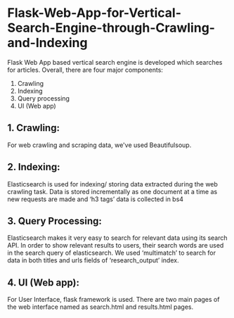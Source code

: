 # Flask-Web-App-for-Vertical-Search-Engine-through-Crawling-and-Indexing

Flask Web App based vertical search engine is developed which searches for articles. Overall, there are four major components:
1.	Crawling
2.	Indexing
3.	Query processing
4.	UI (Web app) 

## 1. Crawling:
For web crawling and scraping data, we've used Beautifulsoup.

## 2. Indexing:
Elasticsearch is used for indexing/ storing data extracted during the web crawling task. Data is stored incrementally as one document at a time as new requests are made and ‘h3 tags’ data is collected in bs4

## 3. Query Processing:
Elasticsearch makes it very easy to search for relevant data using its search API. In order to show relevant results to users, their search words are used in the search query of elasticsearch. We used ‘multimatch’ to search for data in both titles and urls fields of ‘research_output’ index. 

## 4. UI (Web app):
For User Interface, flask framework is used. There are two main pages of the web interface named as search.html and results.html pages. 
